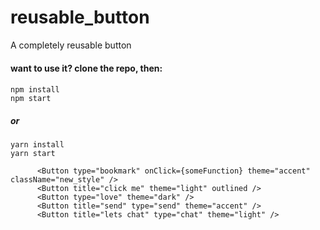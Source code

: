 # reusable_button

A completely reusable button

#### want to use it? clone the repo, then:

#### 
```
npm install 
npm start
```

##### or

#### 
```
yarn install
yarn start
```

```
      <Button type="bookmark" onClick={someFunction} theme="accent" className="new_style" />
      <Button title="click me" theme="light" outlined />
      <Button type="love" theme="dark" />
      <Button title="send" type="send" theme="accent" />
      <Button title="lets chat" type="chat" theme="light" />
```
